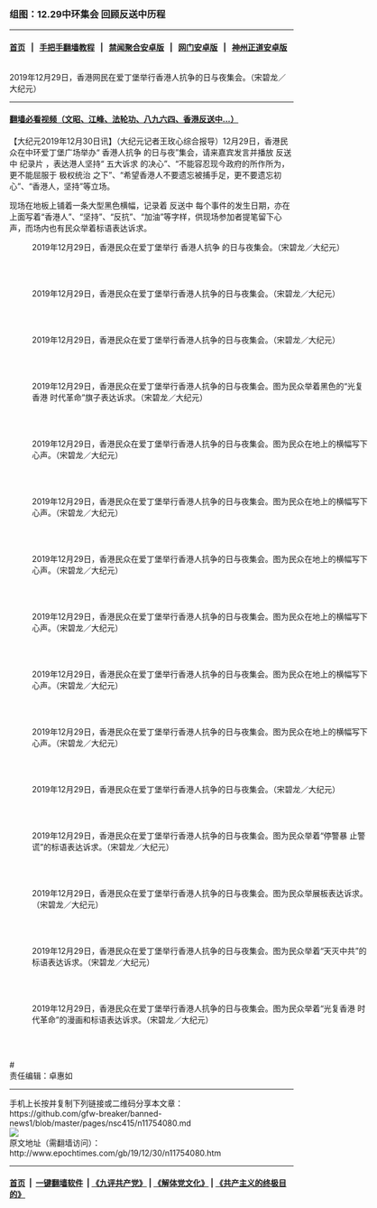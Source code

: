 ### 组图：12.29中环集会 回顾反送中历程
------------------------

#### [首页](https://github.com/gfw-breaker/banned-news1/blob/master/README.md) &nbsp;&nbsp;|&nbsp;&nbsp; [手把手翻墙教程](https://github.com/gfw-breaker/guides/wiki) &nbsp;&nbsp;|&nbsp;&nbsp; [禁闻聚合安卓版](https://github.com/gfw-breaker/bn-android) &nbsp;&nbsp;|&nbsp;&nbsp; [网门安卓版](https://github.com/oGate2/oGate) &nbsp;&nbsp;|&nbsp;&nbsp; [神州正道安卓版](https://github.com/SzzdOgate/update) 



<div><img alt="" class="aligncenter wp-post-image" src="http://i.epochtimes.com/assets/uploads/2019/12/1912290733092188-600x400.jpg"/>
<div class="red16 caption">
 <p>
  2019年12月29日，香港网民在爱丁堡举行香港人抗争的日与夜集会。（宋碧龙／大纪元）
 </p>
</div>
</div><hr/>

#### [翻墙必看视频（文昭、江峰、法轮功、八九六四、香港反送中...）](http://167.172.214.107/home.html)

<div><p>
 【大纪元2019年12月30日讯】（大纪元记者王玫心综合报导）12月29日，香港民众在中环爱丁堡广场举办“
 <ok href="http://www.epochtimes.com/gb/tag/%E9%A6%99%E6%B8%AF%E4%BA%BA%E6%8A%97%E4%BA%89.html">
  香港人抗争
 </ok>
 的日与夜”集会，请来嘉宾发言并播放
 <ok href="http://www.epochtimes.com/gb/tag/%E5%8F%8D%E9%80%81%E4%B8%AD.html">
  反送中
 </ok>
 <ok href="http://www.epochtimes.com/gb/tag/%E7%BA%AA%E5%BD%95%E7%89%87.html">
  纪录片
 </ok>
 ，表达港人坚持“
 <ok href="http://www.epochtimes.com/gb/tag/%E4%BA%94%E5%A4%A7%E8%AF%89%E6%B1%82.html">
  五大诉求
 </ok>
 的决心”、“不能容忍现今政府的所作所为，更不能屈服于
 <ok href="http://www.epochtimes.com/gb/tag/%E6%9E%81%E6%9D%83%E7%BB%9F%E6%B2%BB.html">
  极权统治
 </ok>
 之下”、“希望香港人不要遗忘被捕手足，更不要遗忘初心”、“香港人，坚持”等立场。
</p>
<p>
 现场在地板上铺着一条大型黑色横幅，记录着
 <ok href="http://www.epochtimes.com/gb/tag/%E5%8F%8D%E9%80%81%E4%B8%AD.html">
  反送中
 </ok>
 每个事件的发生日期，亦在上面写着“香港人”、“坚持”、“反抗”、“加油”等字样，供现场参加者提笔留下心声，而场内也有民众举着标语表达诉求。
</p>
<p>
 <center>
 </center>
</p>
<figure class="wp-caption aligncenter" id="attachment_11755223" style="width: 600px">
 <ok href="http://i.epochtimes.com/assets/uploads/2019/12/1912290733152188.jpg">
  <img alt="" class="size-large wp-image-11755223" src="http://i.epochtimes.com/assets/uploads/2019/12/1912290733152188-600x399.jpg" title=""/>
 </ok>
 <br/><figcaption class="wp-caption-text">
  2019年12月29日，香港民众在爱丁堡举行
  <ok href="http://www.epochtimes.com/gb/tag/%E9%A6%99%E6%B8%AF%E4%BA%BA%E6%8A%97%E4%BA%89.html">
   香港人抗争
  </ok>
  的日与夜集会。（宋碧龙／大纪元）
 </figcaption><br/>
</figure><br/>
<figure class="wp-caption aligncenter" id="attachment_11755044" style="width: 600px">
 <ok href="http://i.epochtimes.com/assets/uploads/2019/12/1912290733032188.jpg">
  <img alt="" class="size-large wp-image-11755044" src="http://i.epochtimes.com/assets/uploads/2019/12/1912290733032188-600x399.jpg" title=""/>
 </ok>
 <br/><figcaption class="wp-caption-text">
  2019年12月29日，香港民众在爱丁堡举行香港人抗争的日与夜集会。（宋碧龙／大纪元）
 </figcaption><br/>
</figure><br/>
<figure class="wp-caption aligncenter" id="attachment_11755235" style="width: 600px">
 <ok href="http://i.epochtimes.com/assets/uploads/2019/12/1912290733192188.jpg">
  <img alt="" class="size-large wp-image-11755235" src="http://i.epochtimes.com/assets/uploads/2019/12/1912290733192188-600x399.jpg" title=""/>
 </ok>
 <br/><figcaption class="wp-caption-text">
  2019年12月29日，香港民众在爱丁堡举行香港人抗争的日与夜集会。（宋碧龙／大纪元）
 </figcaption><br/>
</figure><br/>
<figure class="wp-caption aligncenter" id="attachment_11755225" style="width: 600px">
 <ok href="http://i.epochtimes.com/assets/uploads/2019/12/1912290732572188.jpg">
  <img alt="" class="size-large wp-image-11755225" src="http://i.epochtimes.com/assets/uploads/2019/12/1912290732572188-600x399.jpg" title=""/>
 </ok>
 <br/><figcaption class="wp-caption-text">
  2019年12月29日，香港民众在爱丁堡举行香港人抗争的日与夜集会。图为民众举着黑色的“光复香港 时代革命”旗子表达诉求。（宋碧龙／大纪元）
 </figcaption><br/>
</figure><br/>
<figure class="wp-caption aligncenter" id="attachment_11755179" style="width: 600px">
 <ok href="http://i.epochtimes.com/assets/uploads/2019/12/1912290733122188.jpg">
  <img alt="" class="size-large wp-image-11755179" src="http://i.epochtimes.com/assets/uploads/2019/12/1912290733122188-600x399.jpg" title=""/>
 </ok>
 <br/><figcaption class="wp-caption-text">
  2019年12月29日，香港民众在爱丁堡举行香港人抗争的日与夜集会。图为民众在地上的横幅写下心声。（宋碧龙／大纪元）
 </figcaption><br/>
</figure><br/>
<figure class="wp-caption aligncenter" id="attachment_11755230" style="width: 600px">
 <ok href="http://i.epochtimes.com/assets/uploads/2019/12/1912290732122188.jpg">
  <img alt="" class="size-large wp-image-11755230" src="http://i.epochtimes.com/assets/uploads/2019/12/1912290732122188-600x399.jpg" title=""/>
 </ok>
 <br/><figcaption class="wp-caption-text">
  2019年12月29日，香港民众在爱丁堡举行香港人抗争的日与夜集会。图为民众在地上的横幅写下心声。（宋碧龙／大纪元）
 </figcaption><br/>
</figure><br/>
<figure class="wp-caption aligncenter" id="attachment_11755013" style="width: 600px">
 <ok href="http://i.epochtimes.com/assets/uploads/2019/12/1912290732372188.jpg">
  <img alt="" class="size-large wp-image-11755013" src="http://i.epochtimes.com/assets/uploads/2019/12/1912290732372188-600x399.jpg" title=""/>
 </ok>
 <br/><figcaption class="wp-caption-text">
  2019年12月29日，香港民众在爱丁堡举行香港人抗争的日与夜集会。图为民众在地上的横幅写下心声。（宋碧龙／大纪元）
 </figcaption><br/>
</figure><br/>
<figure class="wp-caption aligncenter" id="attachment_11755204" style="width: 600px">
 <ok href="http://i.epochtimes.com/assets/uploads/2019/12/1912290733062188.jpg">
  <img alt="" class="size-large wp-image-11755204" src="http://i.epochtimes.com/assets/uploads/2019/12/1912290733062188-600x399.jpg" title=""/>
 </ok>
 <br/><figcaption class="wp-caption-text">
  2019年12月29日，香港民众在爱丁堡举行香港人抗争的日与夜集会。图为民众在地上的横幅写下心声。（宋碧龙／大纪元）
 </figcaption><br/>
</figure><br/>
<figure class="wp-caption aligncenter" id="attachment_11755205" style="width: 600px">
 <ok href="http://i.epochtimes.com/assets/uploads/2019/12/1912290732442188.jpg">
  <img alt="" class="size-large wp-image-11755205" src="http://i.epochtimes.com/assets/uploads/2019/12/1912290732442188-600x399.jpg" title=""/>
 </ok>
 <br/><figcaption class="wp-caption-text">
  2019年12月29日，香港民众在爱丁堡举行香港人抗争的日与夜集会。图为民众在地上的横幅写下心声。（宋碧龙／大纪元）
 </figcaption><br/>
</figure><br/>
<figure class="wp-caption aligncenter" id="attachment_11755208" style="width: 600px">
 <ok href="http://i.epochtimes.com/assets/uploads/2019/12/1912290732182188.jpg">
  <img alt="" class="size-large wp-image-11755208" src="http://i.epochtimes.com/assets/uploads/2019/12/1912290732182188-600x399.jpg" title=""/>
 </ok>
 <br/><figcaption class="wp-caption-text">
  2019年12月29日，香港民众在爱丁堡举行香港人抗争的日与夜集会。图为民众在地上的横幅写下心声。（宋碧龙／大纪元）
 </figcaption><br/>
</figure><br/>
<figure class="wp-caption aligncenter" id="attachment_11755233" style="width: 600px">
 <ok href="http://i.epochtimes.com/assets/uploads/2019/12/1912290732032188.jpg">
  <img alt="" class="size-large wp-image-11755233" src="http://i.epochtimes.com/assets/uploads/2019/12/1912290732032188-600x450.jpg" title=""/>
 </ok>
 <br/><figcaption class="wp-caption-text">
  2019年12月29日，香港民众在爱丁堡举行香港人抗争的日与夜集会。（宋碧龙／大纪元）
 </figcaption><br/>
</figure><br/>
<figure class="wp-caption aligncenter" id="attachment_11755210" style="width: 600px">
 <ok href="http://i.epochtimes.com/assets/uploads/2019/12/1912290732242188.jpg">
  <img alt="" class="size-large wp-image-11755210" src="http://i.epochtimes.com/assets/uploads/2019/12/1912290732242188-600x399.jpg" title=""/>
 </ok>
 <br/><figcaption class="wp-caption-text">
  2019年12月29日，香港民众在爱丁堡举行香港人抗争的日与夜集会。图为民众举着“停警暴 止警谎”的标语表达诉求。（宋碧龙／大纪元）
 </figcaption><br/>
</figure><br/>
<figure class="wp-caption aligncenter" id="attachment_11755211" style="width: 600px">
 <ok href="http://i.epochtimes.com/assets/uploads/2019/12/1912290732212188.jpg">
  <img alt="" class="size-large wp-image-11755211" src="http://i.epochtimes.com/assets/uploads/2019/12/1912290732212188-600x399.jpg" title=""/>
 </ok>
 <br/><figcaption class="wp-caption-text">
  2019年12月29日，香港民众在爱丁堡举行香港人抗争的日与夜集会。图为民众举展板表达诉求。（宋碧龙／大纪元）
 </figcaption><br/>
</figure><br/>
<figure class="wp-caption aligncenter" id="attachment_11755213" style="width: 600px">
 <ok href="http://i.epochtimes.com/assets/uploads/2019/12/1912290732272188.jpg">
  <img alt="" class="size-large wp-image-11755213" src="http://i.epochtimes.com/assets/uploads/2019/12/1912290732272188-600x399.jpg" title=""/>
 </ok>
 <br/><figcaption class="wp-caption-text">
  2019年12月29日，香港民众在爱丁堡举行香港人抗争的日与夜集会。图为民众举着“天灭中共”的标语表达诉求。（宋碧龙／大纪元）
 </figcaption><br/>
</figure><br/>
<figure class="wp-caption aligncenter" id="attachment_11755214" style="width: 600px">
 <ok href="http://i.epochtimes.com/assets/uploads/2019/12/1912290733002188.jpg">
  <img alt="" class="size-large wp-image-11755214" src="http://i.epochtimes.com/assets/uploads/2019/12/1912290733002188-600x399.jpg" title=""/>
 </ok>
 <br/><figcaption class="wp-caption-text">
  2019年12月29日，香港民众在爱丁堡举行香港人抗争的日与夜集会。图为民众举着“光复香港 时代革命”的漫画和标语表达诉求。（宋碧龙／大纪元）
 </figcaption><br/>
</figure><br/>
<p>
 #
 <br/>
 责任编辑：卓惠如
</p>
</div>
<hr/>
手机上长按并复制下列链接或二维码分享本文章：<br/>
https://github.com/gfw-breaker/banned-news1/blob/master/pages/nsc415/n11754080.md <br/>
<a href='https://github.com/gfw-breaker/banned-news1/blob/master/pages/nsc415/n11754080.md'><img src='https://github.com/gfw-breaker/banned-news1/blob/master/pages/nsc415/n11754080.md.png'/></a> <br/>
原文地址（需翻墙访问）：http://www.epochtimes.com/gb/19/12/30/n11754080.htm


------------------------
#### [首页](https://github.com/gfw-breaker/banned-news1/blob/master/README.md) &nbsp;|&nbsp; [一键翻墙软件](https://github.com/gfw-breaker/nogfw/blob/master/README.md) &nbsp;| [《九评共产党》](https://github.com/gfw-breaker/9ping.md/blob/master/README.md#九评之一评共产党是什么) | [《解体党文化》](https://github.com/gfw-breaker/jtdwh.md/blob/master/README.md) | [《共产主义的终极目的》](https://github.com/gfw-breaker/gczydzjmd.md/blob/master/README.md)


<img src='http://gfw-breaker.win/banned-news/pages/nsc415/n11754080.md' width='0px' height='0px'/>
